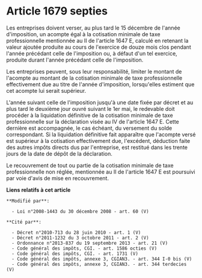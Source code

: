 # Article 1679 septies

Les entreprises doivent verser, au plus tard le 15 décembre de l'année d'imposition, un acompte égal à la cotisation minimale
de taxe professionnelle mentionnée au II de l'article 1647 E, calculé en retenant la valeur ajoutée produite au cours de
l'exercice de douze mois clos pendant l'année précédant celle de l'imposition ou, à défaut d'un tel exercice, produite durant
l'année précédant celle de l'imposition. 

Les entreprises peuvent, sous leur responsabilité, limiter le montant de l'acompte au montant de la cotisation minimale de
taxe professionnelle effectivement due au titre de l'année d'imposition, lorsqu'elles estiment que cet acompte lui serait
supérieur. 

L'année suivant celle de l'imposition jusqu'à une  date fixée par décret et au plus tard le deuxième jour ouvré suivant le
1er  mai,  le redevable doit procéder à la liquidation définitive de la cotisation minimale de taxe professionnelle sur la
déclaration visée au IV de l'article 1647 E. Cette dernière est accompagnée, le cas échéant, du versement du solde
correspondant. Si la liquidation définitive fait apparaître que l'acompte versé est supérieur à la cotisation effectivement
due, l'excédent, déduction faite des autres impôts directs dus par l'entreprise, est restitué dans les trente jours de la
date de dépôt de la déclaration. 

Le recouvrement de tout ou partie de la cotisation minimale de taxe professionnelle non réglée, mentionnée au II de l'article
1647 E est poursuivi par voie d'avis de mise en recouvrement.

**Liens relatifs à cet article**

	**Modifié par**:

	  - Loi n°2008-1443 du 30 décembre 2008 - art. 60 (V)

	**Cité par**:

	  - Décret n°2010-713 du 28 juin 2010 - art. 1 (V)
	  - Décret n°2011-1232 du 3 octobre 2011 - art. 2 (V)
	  - Ordonnance n°2013-837 du 19 septembre 2013 - art. 21 (V)
	  - Code général des impôts, CGI. - art. 1586 octies (V)
	  - Code général des impôts, CGI. - art. 1731 (V)
	  - Code général des impôts, annexe 3, CGIAN3. - art. 344 I-0 bis (V)
	  - Code général des impôts, annexe 3, CGIAN3. - art. 344 terdecies (V)
